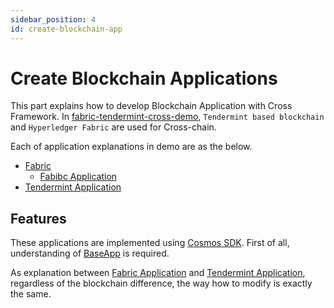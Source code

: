 ```yaml
---
sidebar_position: 4
id: create-blockchain-app
---
```


# Create Blockchain Applications

This part explains how to develop Blockchain Application with Cross Framework.
In [fabric-tendermint-cross-demo](https://github.com/datachainlab/fabric-tendermint-cross-demo), `Tendermint based blockchain` and `Hyperledger Fabric` are used for Cross-chain.

Each of application explanations in demo are as the below.

- [Fabric](https://github.com/datachainlab/fabric-tendermint-cross-demo/tree/main/demo/chains/fabric)
  - [Fabibc Application](https://github.com/datachainlab/fabric-tendermint-cross-demo/tree/main/demo/chains/fabric/chaincode/fabibc)
- [Tendermint Application](https://github.com/datachainlab/fabric-tendermint-cross-demo/tree/main/demo/chains/tendermint)

## Features

These applications are implemented using [Cosmos SDK](https://github.com/cosmos/cosmos-sdk). First of all, understanding of [BaseApp](https://docs.cosmos.network/master/core/baseapp.html) is required.

As explanation between [Fabric Application](https://github.com/datachainlab/fabric-tendermint-cross-demo/tree/main/demo/chains/fabric/chaincode/fabibc) and [Tendermint Application](https://github.com/datachainlab/fabric-tendermint-cross-demo/tree/main/demo/chains/tendermint), regardless of the blockchain difference, the way how to modify is exactly the same.
